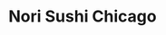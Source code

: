 ---
layout: place
title: Nori Sushi Chicago
permalink: /illinois/chicago/nori-sushi-chicago.html
stateAbbr: IL
stateName: Illinois
cityName: Chicago
seo:
  type: restaurant
  links: https://www.norichicago.com/menus/lakeview-menu
place_id: ChIJ44ZvKQHTD4gRRr2X2NupaWc
photos:
  - name: >-
      places/ChIJ44ZvKQHTD4gRRr2X2NupaWc/photos/AeeoHcIBD7rR07Miwjf-wQc8vTCLHNkq1QtQsLsUenemwmef5PcFrrbMekZGmS-zzoZr1CpMN4nNPKb05Thr0-o_AxGidXqW1dfzZA7xFl2mvF4Hqg4BTjbLzdmsdGoF8zpOyQg67al_wsUZnfAE5w4KH6qYTd4g2OX4YysBvww_RhCFbXeDcs-cSX3btnoYOlKbJSygyBRfd2MjrdjQ4yKIDWXwPitGrtd2UjqJqXLfw_Ob_p0fNHR-BMh4R6rwh5hoqYNFr2eevD5ddnO_85kCDqI21wH4d0YqfC_379tCKNFX0A
    widthPx: 3024
    heightPx: 1702
    authorAttributions:
      - displayName: Nori Sushi Chicago
        uri: https://maps.google.com/maps/contrib/118294663209334573069
        photoUri: >-
          https://lh3.googleusercontent.com/a-/ALV-UjU1bs31CLspu-b44CWj5okYoYRripAntnyo2gyBNobhmuqRMc-4=s100-p-k-no-mo
    flagContentUri: >-
      https://www.google.com/local/imagery/report/?cb_client=maps_api_places.places_api&image_key=!1e10!2sAF1QipNK-YwUT-k1yUZI3wHmjL1tzRG4MK5VWKaWf1_B&hl=en-US
    googleMapsUri: >-
      https://www.google.com/maps/place//data=!3m4!1e2!3m2!1sAF1QipNK-YwUT-k1yUZI3wHmjL1tzRG4MK5VWKaWf1_B!2e10!4m2!3m1!1s0x880fd301296f86e3:0x6769a9dbd897bd46
  - name: >-
      places/ChIJ44ZvKQHTD4gRRr2X2NupaWc/photos/AeeoHcIfMVNdHE5-sDY7EajS9_gu02rQDEGF--lK5JNHudL5xWn7Ufhp8zg0JGfwJXl99AITt5nZK1Cie2EnwOjjnGwzSTqdUOy-GByB9dDj5E5Wx8PZRyaFzFwPZNxX85plAGMaO9Gvq7H85M9RAjPRSqutGqj8fkP14XPrumEA0-e7bUB_RrT8DnWI7_3BiHW6LW-hsGQSrPnFpFZJfnvnRiCh-tOFqiliSvKwnZ9pIXrdPHoHppUh3-3YysIxwTneyk0oZPEvZHJNI3tAAgnpwe5ylGJ_c5VvZ5vNvZ6GuS9GGA
    widthPx: 2770
    heightPx: 2770
    authorAttributions:
      - displayName: Nori Sushi Chicago
        uri: https://maps.google.com/maps/contrib/118294663209334573069
        photoUri: >-
          https://lh3.googleusercontent.com/a-/ALV-UjU1bs31CLspu-b44CWj5okYoYRripAntnyo2gyBNobhmuqRMc-4=s100-p-k-no-mo
    flagContentUri: >-
      https://www.google.com/local/imagery/report/?cb_client=maps_api_places.places_api&image_key=!1e10!2sAF1QipPV4y9W2Wj361v5UzFEAaT2cLJT-OBzkiZEv6SD&hl=en-US
    googleMapsUri: >-
      https://www.google.com/maps/place//data=!3m4!1e2!3m2!1sAF1QipPV4y9W2Wj361v5UzFEAaT2cLJT-OBzkiZEv6SD!2e10!4m2!3m1!1s0x880fd301296f86e3:0x6769a9dbd897bd46
  - name: >-
      places/ChIJ44ZvKQHTD4gRRr2X2NupaWc/photos/AeeoHcK8qjDi9z5PrvGDzbCdWO_dnGcziYluK2A5ZtGAX_jWzhWD-Fhv0Nkr10ZSSzHY1fOAb7d9O6bf0J6nPiAVAf6InzlDEqFeTAabAP_ZOta4BexAipdFbFhvhI35FZkgMYHGDNOzOW-RfIAgmxY-VmEgkXeNKpsgxxGXjjxhOlx0FlTyZbbVqFHNrHb5RyEQSUPd0522jg5e1YFMSZDOkQSgi2YF8adZmTJ7anGxtjnzp5JhLZVuLxyONlWUP1TqKYoh1ULEzCHqF_FaIrQQg_G0pOZWWbyk0mmNfXufJ-eONg
    widthPx: 2818
    heightPx: 3757
    authorAttributions:
      - displayName: Nori Sushi Chicago
        uri: https://maps.google.com/maps/contrib/118294663209334573069
        photoUri: >-
          https://lh3.googleusercontent.com/a-/ALV-UjU1bs31CLspu-b44CWj5okYoYRripAntnyo2gyBNobhmuqRMc-4=s100-p-k-no-mo
    flagContentUri: >-
      https://www.google.com/local/imagery/report/?cb_client=maps_api_places.places_api&image_key=!1e10!2sAF1QipOG1ZdAxUMZK1HYtzJQG41rj0Ezqpl4klAuaqnR&hl=en-US
    googleMapsUri: >-
      https://www.google.com/maps/place//data=!3m4!1e2!3m2!1sAF1QipOG1ZdAxUMZK1HYtzJQG41rj0Ezqpl4klAuaqnR!2e10!4m2!3m1!1s0x880fd301296f86e3:0x6769a9dbd897bd46
  - name: >-
      places/ChIJ44ZvKQHTD4gRRr2X2NupaWc/photos/AeeoHcKLvHjcjVPnocr756n7FCL5MDWYbQ6cgXEBr95mghScn8xkjzWQPVCTGSIWFfeotfqSfjCic9dEs_rcobxqQMhhxmaq5h9qC_liRrmYJj_YGNDtNbtFGVB991v1eJT7DafU7WfKg3C0EGjVisyjmT_dKknWwtEvpqc561IhgD5iYlRoUAwSqNouclDPYAXlppMBn905I5uJ87Ubz3MClZ-SWKby3fZFze2T-RpGWSzG12ppx1SUBsUx-DStzWsUo1pAtRxpV3z7KRX_lVQWNAd9fVRMUnuE3cynumchN-lv-w
    widthPx: 3024
    heightPx: 3024
    authorAttributions:
      - displayName: Nori Sushi Chicago
        uri: https://maps.google.com/maps/contrib/118294663209334573069
        photoUri: >-
          https://lh3.googleusercontent.com/a-/ALV-UjU1bs31CLspu-b44CWj5okYoYRripAntnyo2gyBNobhmuqRMc-4=s100-p-k-no-mo
    flagContentUri: >-
      https://www.google.com/local/imagery/report/?cb_client=maps_api_places.places_api&image_key=!1e10!2sAF1QipOrZ4CdZ7Y_vcs8TYWfxaEwyfoJUk0xFAgV-QeP&hl=en-US
    googleMapsUri: >-
      https://www.google.com/maps/place//data=!3m4!1e2!3m2!1sAF1QipOrZ4CdZ7Y_vcs8TYWfxaEwyfoJUk0xFAgV-QeP!2e10!4m2!3m1!1s0x880fd301296f86e3:0x6769a9dbd897bd46
  - name: >-
      places/ChIJ44ZvKQHTD4gRRr2X2NupaWc/photos/AeeoHcK3NMJegtVjtlJbDygpI6cuLt6hSePvy3_HJcIxRaUto-fUtLmXcJ7ZkMRItTMUc2lTN0jj7Cg5MYuti4-AxsR4htMZGoZTiErZkB6IUrVbYhMFz4J9wYiHI2Nqkn2XYK8iA-C4YLZnanHX7MUMA7CCP_-bqIx7jsHP_vjtGDmCNz6tbNwCSKao05BT0OLC62SSIq_6YI9Z6dhRBMorH9ov8X0hcaytgxY1KjMA-dCWsOn7t0lZi7DTIVctz7OnZdNF-UDdDj3TDX6a2lygBUaGh3Rhs-YjXShnyv1ujYl7GA
    widthPx: 3024
    heightPx: 3025
    authorAttributions:
      - displayName: Nori Sushi Chicago
        uri: https://maps.google.com/maps/contrib/118294663209334573069
        photoUri: >-
          https://lh3.googleusercontent.com/a-/ALV-UjU1bs31CLspu-b44CWj5okYoYRripAntnyo2gyBNobhmuqRMc-4=s100-p-k-no-mo
    flagContentUri: >-
      https://www.google.com/local/imagery/report/?cb_client=maps_api_places.places_api&image_key=!1e10!2sAF1QipNklebWilXYT3mtdY8bdl2Sa89w-yjaJ0Vc4vqM&hl=en-US
    googleMapsUri: >-
      https://www.google.com/maps/place//data=!3m4!1e2!3m2!1sAF1QipNklebWilXYT3mtdY8bdl2Sa89w-yjaJ0Vc4vqM!2e10!4m2!3m1!1s0x880fd301296f86e3:0x6769a9dbd897bd46
  - name: >-
      places/ChIJ44ZvKQHTD4gRRr2X2NupaWc/photos/AeeoHcLzJdMOHGAuymEpkZKY1-1OVDWd-xALoooKRbW0mev67LeGOGt2NVk4ISh3_nVODZxrJtdLvHNPhyoNxIeTddFhl8JMYjDpZjdtgTJEgks4lzW_iwideAyTZ3vt-AszCorqI6Ra4L38C4LVt5D7V8u2MdYfeRvm1fnoqX2JT3mOVGHm0h_KgB6aZTWzh2Pn3GC6JTV_G-xPosbXM1y7cZvqKtFDip6brRgRKUkdeurMe3NwGsdroftaAHjWgKzDvT6fgq77A7gS_l6P0Xa4iIShtnbkF2qQJNw5AJ1ortmmEA
    widthPx: 1536
    heightPx: 1152
    authorAttributions:
      - displayName: Nori Sushi Chicago
        uri: https://maps.google.com/maps/contrib/118294663209334573069
        photoUri: >-
          https://lh3.googleusercontent.com/a-/ALV-UjU1bs31CLspu-b44CWj5okYoYRripAntnyo2gyBNobhmuqRMc-4=s100-p-k-no-mo
    flagContentUri: >-
      https://www.google.com/local/imagery/report/?cb_client=maps_api_places.places_api&image_key=!1e10!2sAF1QipPSk55K5JR9vNRxXisJ3sy8eBqBWHc5HDUsj0to&hl=en-US
    googleMapsUri: >-
      https://www.google.com/maps/place//data=!3m4!1e2!3m2!1sAF1QipPSk55K5JR9vNRxXisJ3sy8eBqBWHc5HDUsj0to!2e10!4m2!3m1!1s0x880fd301296f86e3:0x6769a9dbd897bd46
  - name: >-
      places/ChIJ44ZvKQHTD4gRRr2X2NupaWc/photos/AeeoHcJcb7_729k6DpvFslrCnTT5mOfrm6Xh0c8WMZgRKgFYVFpEaxuwi3OnogfJrpzoijez_RvYiLMETFw_LPKcR1IHw3Y_n-A88KjuZJ-WNn5Bj_WJHYcig8AdEPv4isv_fS7ph0puqTfeBE_-rzXgUi3V8WrdBU1VTMBUGZ06NKL8z4_iIAG8udFlz2ksAQRD4eSsglODnqNjVeY2nZWJydpKmvo_HGeupAfdFu3gI0M7M9FfKYxdqnTjX7NPCIhCa3yDM_S1r5yvEms5DpvXSpGJSsC1WTn16KJbk5NkPoY_bg
    widthPx: 3600
    heightPx: 4800
    authorAttributions:
      - displayName: Nori Sushi Chicago
        uri: https://maps.google.com/maps/contrib/118294663209334573069
        photoUri: >-
          https://lh3.googleusercontent.com/a-/ALV-UjU1bs31CLspu-b44CWj5okYoYRripAntnyo2gyBNobhmuqRMc-4=s100-p-k-no-mo
    flagContentUri: >-
      https://www.google.com/local/imagery/report/?cb_client=maps_api_places.places_api&image_key=!1e10!2sAF1QipOrhdoNv7J-wVYayfg1fQ2zqFmHZNiYzllJO5Vg&hl=en-US
    googleMapsUri: >-
      https://www.google.com/maps/place//data=!3m4!1e2!3m2!1sAF1QipOrhdoNv7J-wVYayfg1fQ2zqFmHZNiYzllJO5Vg!2e10!4m2!3m1!1s0x880fd301296f86e3:0x6769a9dbd897bd46
  - name: >-
      places/ChIJ44ZvKQHTD4gRRr2X2NupaWc/photos/AeeoHcLqq2iXZ_mbrhwDL5Ip4dnXV5T6DiHaE0uPNEan2p-i1ERpMUFpzQ4i3rZiC6MoG8UUpKewnME8Kygk9fDNxNiaIcg_EOwpUA_D7DemZros5Nv3khUBaQPtt-m3TFeFPnaNCA92Fw-l4lu16rYn7xixnBZFzoMZ921ql80n3NQ8PM9oe8p79Rh4Uv4dxYlLlHGaOxgq3gzOyJsaJlYqyTzCRU87zHX3PdAruHUMbWG1LrvYmJ7_uVfRCk2vXDp3B12VjkmJIM-2V76gMt79OllfQamIZhiV_5Q7wD_SzExT2Q
    widthPx: 4032
    heightPx: 3024
    authorAttributions:
      - displayName: Nori Sushi Chicago
        uri: https://maps.google.com/maps/contrib/118294663209334573069
        photoUri: >-
          https://lh3.googleusercontent.com/a-/ALV-UjU1bs31CLspu-b44CWj5okYoYRripAntnyo2gyBNobhmuqRMc-4=s100-p-k-no-mo
    flagContentUri: >-
      https://www.google.com/local/imagery/report/?cb_client=maps_api_places.places_api&image_key=!1e10!2sAF1QipML5lFDaibRVYZBvd_Q7r1BMEoBgjWO6vBda_FX&hl=en-US
    googleMapsUri: >-
      https://www.google.com/maps/place//data=!3m4!1e2!3m2!1sAF1QipML5lFDaibRVYZBvd_Q7r1BMEoBgjWO6vBda_FX!2e10!4m2!3m1!1s0x880fd301296f86e3:0x6769a9dbd897bd46
  - name: >-
      places/ChIJ44ZvKQHTD4gRRr2X2NupaWc/photos/AeeoHcK4HWiJQwMyOQcdG_lOWeEXDY38CwWQY_c_MFdRYOrq2hAJFYxUIfTMdWyOMjP2uzy_kyrq3ToDmmkY4f8TFpztDiw-MRAeSaPejOS67dOuq1S5EFAdSqIPgKog-bNv2Db4sEF9o3qXphfoZJ653el8ioINZseigsSruiHBLCC66mvv-BqIdandelRQLgpjFCuYCnNebS7BXWYvpb8K9oEssOx6Ebf1n42xN-tNOKaKgvd2kUvDDY7tzOxWtAfR4KgoKKt-ET292E-t3qZN4BUEt3w_7GZhig_1R4-N6OTsPg
    widthPx: 1537
    heightPx: 1537
    authorAttributions:
      - displayName: Nori Sushi Chicago
        uri: https://maps.google.com/maps/contrib/118294663209334573069
        photoUri: >-
          https://lh3.googleusercontent.com/a-/ALV-UjU1bs31CLspu-b44CWj5okYoYRripAntnyo2gyBNobhmuqRMc-4=s100-p-k-no-mo
    flagContentUri: >-
      https://www.google.com/local/imagery/report/?cb_client=maps_api_places.places_api&image_key=!1e10!2sAF1QipMr7--cpn7PCgi0R23x-q2lUOOof0OOnpxz5RtR&hl=en-US
    googleMapsUri: >-
      https://www.google.com/maps/place//data=!3m4!1e2!3m2!1sAF1QipMr7--cpn7PCgi0R23x-q2lUOOof0OOnpxz5RtR!2e10!4m2!3m1!1s0x880fd301296f86e3:0x6769a9dbd897bd46
  - name: >-
      places/ChIJ44ZvKQHTD4gRRr2X2NupaWc/photos/AeeoHcIZ5f0DRS3dvIh2hw-MdSUKtYW-W0JqUN06kq0t8GVz-zwd04L0-6xF8anbS4Y0Lf5_-r6mX-3PoSYcy5Vc60OWb_qhX05-r06EKVPT2tmnSZ-zDHxjclEqZhiuMtrRmf88mkDKwMj8FarY5aAO7w1mU9CmwlECX7LjYPQ7NUCQEcKXNTv-9XuMv9w_PblnEIu9RmAKOwP5KX-THwu3W5iOAvwI0ysyTAKjh503_Q-9FsLhByNjoAKycrKs4vsgRBYqRnpwxxxGOsBg11uhSyJq7j33itSbYgXE8F2JcHCBHg
    widthPx: 3024
    heightPx: 3024
    authorAttributions:
      - displayName: Nori Sushi Chicago
        uri: https://maps.google.com/maps/contrib/118294663209334573069
        photoUri: >-
          https://lh3.googleusercontent.com/a-/ALV-UjU1bs31CLspu-b44CWj5okYoYRripAntnyo2gyBNobhmuqRMc-4=s100-p-k-no-mo
    flagContentUri: >-
      https://www.google.com/local/imagery/report/?cb_client=maps_api_places.places_api&image_key=!1e10!2sAF1QipOOFgeXIbHvkropOpEXzNAQ0-4RVRIB8r4I_wab&hl=en-US
    googleMapsUri: >-
      https://www.google.com/maps/place//data=!3m4!1e2!3m2!1sAF1QipOOFgeXIbHvkropOpEXzNAQ0-4RVRIB8r4I_wab!2e10!4m2!3m1!1s0x880fd301296f86e3:0x6769a9dbd897bd46
address: 954 W Diversey Pkwy, Chicago, IL 60614, USA
street: 954 W Diversey Pkwy
city: Chicago
state: IL
zip: '60614'
country: USA
neighborhood: Lake View East
latitude: '41.932805'
longitude: '-87.653603'
accessibility_options:
  wheelchairAccessibleParking: false
  wheelchairAccessibleEntrance: true
  wheelchairAccessibleRestroom: true
  wheelchairAccessibleSeating: true
business_status: OPERATIONAL
name: Nori Sushi Chicago
google_maps_links:
  directionsUri: >-
    https://www.google.com/maps/dir//''/data=!4m7!4m6!1m1!4e2!1m2!1m1!1s0x880fd301296f86e3:0x6769a9dbd897bd46!3e0
  placeUri: https://maps.google.com/?cid=7451673820157951302
  writeAReviewUri: >-
    https://www.google.com/maps/place//data=!4m3!3m2!1s0x880fd301296f86e3:0x6769a9dbd897bd46!12e1
  reviewsUri: >-
    https://www.google.com/maps/place//data=!4m4!3m3!1s0x880fd301296f86e3:0x6769a9dbd897bd46!9m1!1b1
  photosUri: >-
    https://www.google.com/maps/place//data=!4m3!3m2!1s0x880fd301296f86e3:0x6769a9dbd897bd46!10e5
primary_type: Sushi Restaurant
opening_hours:
  regular: null
  current: null
secondary_opening_hours:
  regular:
    weekdayDescriptions: null
    type: null
  current:
    weekdayDescriptions: null
    type: null
phone: (773) 904-1000
price_level: PRICE_LEVEL_MODERATE
price_range: $20 &ndash; $30
rating: '4.5'
rating_count: 0
website: https://www.norichicago.com/menus/lakeview-menu
description: >-
  Discover Nori Sushi in Chicago, IL$$$Nestled in the heart of Chicago, IL, Nori
  Sushi stands out as a vibrant sushi restaurant offering a casual yet refined
  dining experience focused on creative and seafood-centric dishes. This spot is
  known for its inventive rolls and fresh flavors, complemented by a welcoming
  atmosphere that includes accessibility features like wheelchair-friendly
  entrances and seating. Drawing from its reputation as a go-to for Japanese
  cuisine, it provides a full liquor bar alongside options for those seeking
  top-rated sushi near me, making it ideal for a relaxed meal. Patrons
  appreciate the bring-your-own-beverage policy, which adds a personal touch to
  enjoying expertly prepared bites in a cozy setting. Whether you're exploring
  sushi restaurants in the area or looking for japanese places near me, Nori
  Sushi delivers a memorable blend of quality and convenience.
generative_summary: >-
  Discover Nori Sushi in Chicago, IL$$$Nestled in the heart of Chicago, IL, Nori
  Sushi stands out as a vibrant sushi restaurant offering a casual yet refined
  dining experience focused on creative and seafood-centric dishes. This spot is
  known for its inventive rolls and fresh flavors, complemented by a welcoming
  atmosphere that includes accessibility features like wheelchair-friendly
  entrances and seating. Drawing from its reputation as a go-to for Japanese
  cuisine, it provides a full liquor bar alongside options for those seeking
  top-rated sushi near me, making it ideal for a relaxed meal. Patrons
  appreciate the bring-your-own-beverage policy, which adds a personal touch to
  enjoying expertly prepared bites in a cozy setting. Whether you're exploring
  sushi restaurants in the area or looking for japanese places near me, Nori
  Sushi delivers a memorable blend of quality and convenience.
generative_disclosure: Summarized by AI using the Grok-3-Mini model.
reviews:
  - name: >-
      places/ChIJ44ZvKQHTD4gRRr2X2NupaWc/reviews/ChZDSUhNMG9nS0VJQ0FnSURYaXMtRlhnEAE
    relativePublishTimeDescription: 5 months ago
    rating: 5
    text:
      text: >-
        Love the DJ on Friday nights!  Sushi is really good!  Totally try the
        spicy fire ball for an appetizer and live me the fire dragon maki!!!
      languageCode: en
    originalText:
      text: >-
        Love the DJ on Friday nights!  Sushi is really good!  Totally try the
        spicy fire ball for an appetizer and live me the fire dragon maki!!!
      languageCode: en
    authorAttribution:
      displayName: Scott Ginnett
      uri: https://www.google.com/maps/contrib/116054492700284865133/reviews
      photoUri: >-
        https://lh3.googleusercontent.com/a/ACg8ocI6AP_-SgxSwgFhcm8bb8F4LS47Y-fIhRMRttL8VDvSciiofQ=s128-c0x00000000-cc-rp-mo
    publishTime: '2024-10-26T00:43:05.520221Z'
    flagContentUri: >-
      https://www.google.com/local/review/rap/report?postId=ChZDSUhNMG9nS0VJQ0FnSURYaXMtRlhnEAE&d=17924085&t=1
    googleMapsUri: >-
      https://www.google.com/maps/reviews/data=!4m6!14m5!1m4!2m3!1sChZDSUhNMG9nS0VJQ0FnSURYaXMtRlhnEAE!2m1!1s0x880fd301296f86e3:0x6769a9dbd897bd46
  - name: >-
      places/ChIJ44ZvKQHTD4gRRr2X2NupaWc/reviews/ChZDSUhNMG9nS0VJQ0FnSUR5bU1EdEJ3EAE
    relativePublishTimeDescription: 8 months ago
    rating: 5
    text:
      text: >-
        Edit : Come back again for over a year since we moved out from the
        neighborhood

        Never disappointed, friendly service, better ambience they added more
        details about lighting and hanging plants on the lights. Super cute
        decor and more cozy vibes. I’m glad that they didn’t change the menu
        much but they have full bar service now! Cockage fee is for byob but
        that is fair for me cuz we still save $$ and be able to order more sushi
        ! Spicy udon stir fried is our go-to! Well done Nori!


        Cute little sushi restaurant in Lakeview!!! My favorite are Sakura maki
        and Spicy octopus maki. My husband always gets Sushi entree. We love
        tuna Tatar appetizer  and spicy miso. They used to be BYOB  but if you
        bring your own they only charge for $5! And open it for you with real
        wine glasses not tacky wine glasses from BYOB places.

        FYI they do offer Japanese beer on the tap:) but too bad that half off
        Monday no longer exist but who know?? After they fully back open for
        dine in again !?!?
      languageCode: en
    originalText:
      text: >-
        Edit : Come back again for over a year since we moved out from the
        neighborhood

        Never disappointed, friendly service, better ambience they added more
        details about lighting and hanging plants on the lights. Super cute
        decor and more cozy vibes. I’m glad that they didn’t change the menu
        much but they have full bar service now! Cockage fee is for byob but
        that is fair for me cuz we still save $$ and be able to order more sushi
        ! Spicy udon stir fried is our go-to! Well done Nori!


        Cute little sushi restaurant in Lakeview!!! My favorite are Sakura maki
        and Spicy octopus maki. My husband always gets Sushi entree. We love
        tuna Tatar appetizer  and spicy miso. They used to be BYOB  but if you
        bring your own they only charge for $5! And open it for you with real
        wine glasses not tacky wine glasses from BYOB places.

        FYI they do offer Japanese beer on the tap:) but too bad that half off
        Monday no longer exist but who know?? After they fully back open for
        dine in again !?!?
      languageCode: en
    authorAttribution:
      displayName: JT C
      uri: https://www.google.com/maps/contrib/115089074504681149065/reviews
      photoUri: >-
        https://lh3.googleusercontent.com/a-/ALV-UjV6a0cDbcDmvdTlrJ27hyLMBkJ8kST2MzaEBnwMSDnsNxPcQCrhXA=s128-c0x00000000-cc-rp-mo-ba2
    publishTime: '2024-08-09T02:38:52.103979Z'
    flagContentUri: >-
      https://www.google.com/local/review/rap/report?postId=ChZDSUhNMG9nS0VJQ0FnSUR5bU1EdEJ3EAE&d=17924085&t=1
    googleMapsUri: >-
      https://www.google.com/maps/reviews/data=!4m6!14m5!1m4!2m3!1sChZDSUhNMG9nS0VJQ0FnSUR5bU1EdEJ3EAE!2m1!1s0x880fd301296f86e3:0x6769a9dbd897bd46
  - name: >-
      places/ChIJ44ZvKQHTD4gRRr2X2NupaWc/reviews/ChdDSUhNMG9nS0VJQ0FnSUNfcXJHT2dnRRAB
    relativePublishTimeDescription: 2 months ago
    rating: 5
    text:
      text: >-
        I can't say enough great things about this restaurant. So grateful to
        have found this wonderful place. The food is delicious! The service is
        top notch, and the owners are so friendly and so very thoughtful. Theres
        even amazing vegetarian options, which are so tasty! Highly recommend
        Nori & this location.
      languageCode: en
    originalText:
      text: >-
        I can't say enough great things about this restaurant. So grateful to
        have found this wonderful place. The food is delicious! The service is
        top notch, and the owners are so friendly and so very thoughtful. Theres
        even amazing vegetarian options, which are so tasty! Highly recommend
        Nori & this location.
      languageCode: en
    authorAttribution:
      displayName: Sahar Eftekhar
      uri: https://www.google.com/maps/contrib/105806224068000369027/reviews
      photoUri: >-
        https://lh3.googleusercontent.com/a-/ALV-UjVOzz1Ad290UStDl90TjJYgeFqD9X2-BmDlWkMH2ztdNv8X9ace=s128-c0x00000000-cc-rp-mo
    publishTime: '2025-01-15T02:38:49.492995Z'
    flagContentUri: >-
      https://www.google.com/local/review/rap/report?postId=ChdDSUhNMG9nS0VJQ0FnSUNfcXJHT2dnRRAB&d=17924085&t=1
    googleMapsUri: >-
      https://www.google.com/maps/reviews/data=!4m6!14m5!1m4!2m3!1sChdDSUhNMG9nS0VJQ0FnSUNfcXJHT2dnRRAB!2m1!1s0x880fd301296f86e3:0x6769a9dbd897bd46
  - name: >-
      places/ChIJ44ZvKQHTD4gRRr2X2NupaWc/reviews/ChdDSUhNMG9nS0VJQ0FnSUNlaGZlNmx3RRAB
    relativePublishTimeDescription: 2 years ago
    rating: 4
    text:
      text: >-
        This was my first time here. We ordered seaweed salad, miso soup, unagi
        cucumber sushi, sweet potato tempura, crispy tofu, garlic rice tofu.

        The service was amazing and the food was hot and good. Overall, I
        recommend going here for a casual night. You won’t regret. I have just
        had better sushi. The miso soup was my favorite
      languageCode: en
    originalText:
      text: >-
        This was my first time here. We ordered seaweed salad, miso soup, unagi
        cucumber sushi, sweet potato tempura, crispy tofu, garlic rice tofu.

        The service was amazing and the food was hot and good. Overall, I
        recommend going here for a casual night. You won’t regret. I have just
        had better sushi. The miso soup was my favorite
      languageCode: en
    authorAttribution:
      displayName: Kriti Gena
      uri: https://www.google.com/maps/contrib/112816874842461998447/reviews
      photoUri: >-
        https://lh3.googleusercontent.com/a-/ALV-UjXgvwRq0hCWwX2zYE2SseC6cITlVam3QyQx1HWq1UnPLzD7L59dOA=s128-c0x00000000-cc-rp-mo-ba3
    publishTime: '2022-09-19T00:18:01.540534Z'
    flagContentUri: >-
      https://www.google.com/local/review/rap/report?postId=ChdDSUhNMG9nS0VJQ0FnSUNlaGZlNmx3RRAB&d=17924085&t=1
    googleMapsUri: >-
      https://www.google.com/maps/reviews/data=!4m6!14m5!1m4!2m3!1sChdDSUhNMG9nS0VJQ0FnSUNlaGZlNmx3RRAB!2m1!1s0x880fd301296f86e3:0x6769a9dbd897bd46
  - name: >-
      places/ChIJ44ZvKQHTD4gRRr2X2NupaWc/reviews/ChdDSUhNMG9nS0VJQ0FnSURudjZtU3lnRRAB
    relativePublishTimeDescription: 6 months ago
    rating: 5
    text:
      text: >-
        Best sushi I have ever had. Absolutely delicious. Went on a Friday night
        and they had a DJ who was amazing. The service was outstanding. Can’t
        say enough. It was a great experience.
      languageCode: en
    originalText:
      text: >-
        Best sushi I have ever had. Absolutely delicious. Went on a Friday night
        and they had a DJ who was amazing. The service was outstanding. Can’t
        say enough. It was a great experience.
      languageCode: en
    authorAttribution:
      displayName: Dana Ginnett
      uri: https://www.google.com/maps/contrib/108232097023359351341/reviews
      photoUri: >-
        https://lh3.googleusercontent.com/a/ACg8ocImbZoe7NTHBSYHxvMaOu3CdK7ZCeCPrI88OPBH43p1kFMZFQ=s128-c0x00000000-cc-rp-mo
    publishTime: '2024-10-12T00:25:35.280654Z'
    flagContentUri: >-
      https://www.google.com/local/review/rap/report?postId=ChdDSUhNMG9nS0VJQ0FnSURudjZtU3lnRRAB&d=17924085&t=1
    googleMapsUri: >-
      https://www.google.com/maps/reviews/data=!4m6!14m5!1m4!2m3!1sChdDSUhNMG9nS0VJQ0FnSURudjZtU3lnRRAB!2m1!1s0x880fd301296f86e3:0x6769a9dbd897bd46
review_summary: >-
  What Visitors Love About This Sushi Spot$$$Folks rave about the delicious
  sushi and creative appetizers at this lively spot, often highlighting the
  fresh flavors and fun vibe that make it a favorite for casual dinners. Many
  enjoy the energetic atmosphere, especially on nights with entertainment that
  adds an extra layer of excitement to the meal. While the service consistently
  stands out as friendly and attentive, some note that while the dishes are
  tasty and include great vegetarian choices, they might not top every sushi
  lover's list for the absolute best in town. Overall, it's praised for its
  affordability and variety, making it a solid pick for groups or anyone
  searching for reliable sushi places near me. If you're in the mood for a
  welcoming environment with solid food options, this place delivers a genuinely
  enjoyable experience without any major drawbacks.
review_disclosure: Summarized by AI using the Grok-3-Mini model.
parking_options: null
payment_options:
  acceptsCreditCards: true
  acceptsDebitCards: true
  acceptsCashOnly: false
  acceptsNfc: false
allow_dogs: null
curbside_pickup: true
delivery: true
dine_in: true
good_for_children: null
good_for_groups: true
good_for_sports: false
live_music: false
menu_for_children: false
outdoor_seating: false
reservable: true
restroom: true
serves_beer: true
serves_breakfast: false
serves_brunch: false
serves_cocktails: true
serves_coffee: null
serves_dinner: true
serves_dessert: true
serves_lunch: true
serves_vegetarian_food: true
serves_wine: true
takeout: true
update_category: pro
places_description: >-
  Creative rolls are served at this busy Japanese restaurant with a bring your
  own beverage policy.

---
